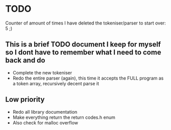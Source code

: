 # TODO

Counter of amount of times I have deleted the tokeniser/parser to start over: 5 ;)


## This is a brief TODO document I keep for myself so I dont have to remember what I need to come back and do

- Complete the new tokeniser
- Redo the entire parser (again), this time it accepts the FULL program as a token array, recursively decent parse it





## Low priority

- Redo all library documentation
- Make everything return the return codes.h enum
- Also check for malloc overflow

